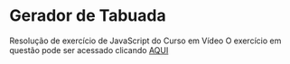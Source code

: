 # Gerador de Tabuada
 Resolução de exercício de JavaScript do Curso em Vídeo
 O exercício em questão pode ser acessado clicando [AQUI](https://www.youtube.com/watch?v=mfHAQ-4Rspw&t)
